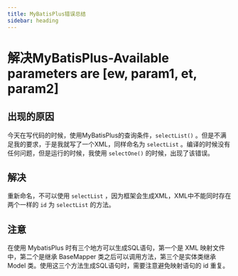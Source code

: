 ```yaml
---
title: MyBatisPlus错误总结
sidebar: heading
---
```


# 解决MyBatisPlus-Available parameters are \[ew, param1, et, param2\]

## 出现的原因

今天在写代码的时候，使用MyBatisPlus的查询条件，`selectList()`
。但是不满足我的要求，于是我就写了一个XML，同样命名为 `selectList`
。编译的时候没有任何问题，但是运行的时候，我使用 `selectOne()` 的时候，出现了该错误。

## 解决

重新命名，不可以使用 `selectList` ，因为框架会生成XML，XML中不能同时存在两个一样的 `id` 为 `selectList` 的方法。

## 注意

在使用 MybatisPlus 时有三个地方可以生成SQL语句，第一个是 XML 映射文件中，第二个是继承 BaseMapper 类之后可以调用方法，第三个是实体类继承
Model 类。使用这三个方法生成SQL语句时，需要注意避免映射语句的 id 重复。

